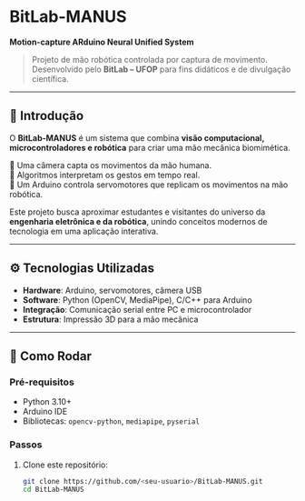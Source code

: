 # BitLab-MANUS  
**Motion-capture ARduino Neural Unified System**  

> Projeto de mão robótica controlada por captura de movimento.  
> Desenvolvido pelo **BitLab – UFOP** para fins didáticos e de divulgação científica.  

---

## 📖 Introdução  
O **BitLab-MANUS** é um sistema que combina **visão computacional, microcontroladores e robótica** para criar uma mão mecânica biomimética.  

📸 Uma câmera capta os movimentos da mão humana.  
🧠 Algoritmos interpretam os gestos em tempo real.  
🤖 Um Arduino controla servomotores que replicam os movimentos na mão robótica.  

Este projeto busca aproximar estudantes e visitantes do universo da **engenharia eletrônica e da robótica**, unindo conceitos modernos de tecnologia em uma aplicação interativa.  

---

## ⚙️ Tecnologias Utilizadas  
- **Hardware**: Arduino, servomotores, câmera USB  
- **Software**: Python (OpenCV, MediaPipe), C/C++ para Arduino  
- **Integração**: Comunicação serial entre PC e microcontrolador  
- **Estrutura**: Impressão 3D para a mão mecânica  

---

## 🚀 Como Rodar  

### Pré-requisitos  
- Python 3.10+  
- Arduino IDE  
- Bibliotecas: `opencv-python`, `mediapipe`, `pyserial`  

### Passos  
1. Clone este repositório:  
   ```bash
   git clone https://github.com/<seu-usuario>/BitLab-MANUS.git
   cd BitLab-MANUS
